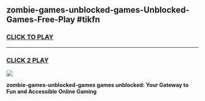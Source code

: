 
## zombie-games-unblocked-games-Unblocked-Games-Free-Play #tikfn
<h3>
<a href="https://us.freeplayer.one?title=zombie-games-unblocked-games&ref=9M">CLICK TO PLAY</a></h3>
<hr>

<h3>
<a href="https://us.freeplayer.one?title=zombie-games-unblocked-games&ref=9M">CLICK 2 PLAY</a>
  
</h3>

<a href="https://us.freeplayer.one?title=zombie-games-unblocked-games&ref=9M"><img src="https://clearcache.store/games.png"></a>


**zombie-games-unblocked-games games unblocked: Your Gateway to Fun and Accessible Online Gaming**
